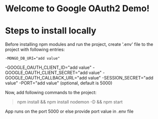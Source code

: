 # Welcome to Google OAuth2 Demo!

# Steps to install locally

Before installing npm modules and run the project, create '.env' file to the project with following entries: 

	-MONGO_DB_URI="add value"
  -GOOGLE_OAUTH_CLIENT_ID="add value"
  -GOOGLE_OAUTH_CLIENT_SECRET="add value"
  -GOOGLE_OAUTH_CALLBACK_URL="add value"
 	-SESSION_SECRET="add value"
	-PORT="add value" (optional, default is 5000)


Now, add following commands to the project:
>npm install &&
>npm install nodemon -D &&
>npm start

App runs on the port 5000 or else provide port value in .env file
